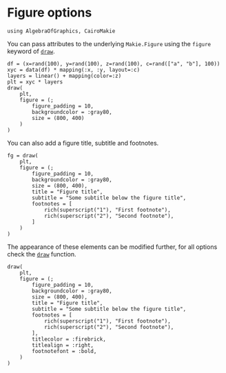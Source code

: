 # Figure options

````@example figure
using AlgebraOfGraphics, CairoMakie
````

You can pass attributes to the underlying `Makie.Figure` using the `figure` keyword of [`draw`](@ref).

````@example figure
df = (x=rand(100), y=rand(100), z=rand(100), c=rand(["a", "b"], 100))
xyc = data(df) * mapping(:x, :y, layout=:c)
layers = linear() + mapping(color=:z)
plt = xyc * layers
draw(
    plt,
    figure = (;
        figure_padding = 10,
        backgroundcolor = :gray80,
        size = (800, 400)
    )
)
````

You can also add a figure title, subtitle and footnotes.

````@example figure
fg = draw(
    plt,
    figure = (;
        figure_padding = 10,
        backgroundcolor = :gray80,
        size = (800, 400),
        title = "Figure title",
        subtitle = "Some subtitle below the figure title",
        footnotes = [
            rich(superscript("1"), "First footnote"),
            rich(superscript("2"), "Second footnote"),
        ]
    )
)
````

The appearance of these elements can be modified further, for all options check the [`draw`](@ref) function.

````@example figure
draw(
    plt,
    figure = (;
        figure_padding = 10,
        backgroundcolor = :gray80,
        size = (800, 400),
        title = "Figure title",
        subtitle = "Some subtitle below the figure title",
        footnotes = [
            rich(superscript("1"), "First footnote"),
            rich(superscript("2"), "Second footnote"),
        ],
        titlecolor = :firebrick,
        titlealign = :right,
        footnotefont = :bold,
    )
)
````



